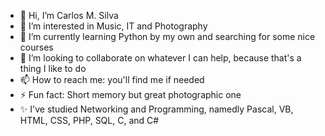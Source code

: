 - 👋 Hi, I’m Carlos M. Silva
- 👀 I’m interested in Music, IT and Photography
- 🌱 I’m currently learning Python by my own and searching for some nice courses
- 💞️ I’m looking to collaborate on whatever I can help, because that's a thing I like to do
- 📫 How to reach me: you'll find me if needed
- ⚡ Fun fact: Short memory but great photographic one
- ✨ I've studied Networking and Programming, namedly Pascal, VB, HTML, CSS, PHP, SQL, C, and C#
